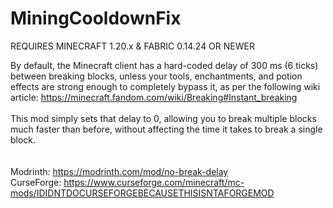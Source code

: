 # MiningCooldownFix
REQUIRES MINECRAFT 1.20.x & FABRIC 0.14.24 OR NEWER

By default, the Minecraft client has a hard-coded delay of 300 ms (6 ticks) between breaking blocks, unless your tools, enchantments, and potion effects are strong enough to completely bypass it, as per the following wiki article: https://minecraft.fandom.com/wiki/Breaking#Instant_breaking  
   
This mod simply sets that delay to 0, allowing you to break multiple blocks much faster than before, without affecting the time it takes to break a single block.  
   
   
Modrinth: https://modrinth.com/mod/no-break-delay
   
CurseForge: https://www.curseforge.com/minecraft/mc-mods/IDIDNTDOCURSEFORGEBECAUSETHISISNTAFORGEMOD
